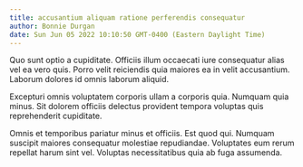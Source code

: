 ```yaml
---
title: accusantium aliquam ratione perferendis consequatur
author: Bonnie Durgan
date: Sun Jun 05 2022 10:10:50 GMT-0400 (Eastern Daylight Time)
---
```

Quo sunt optio a cupiditate. Officiis illum occaecati iure consequatur alias vel ea vero quis. Porro velit reiciendis quia maiores ea in velit accusantium. Laborum dolores id omnis laborum aliquid.

 Excepturi omnis voluptatem corporis ullam a corporis quia. Numquam quia minus. Sit dolorem officiis delectus provident tempora voluptas quis reprehenderit cupiditate.

 Omnis et temporibus pariatur minus et officiis. Est quod qui. Numquam suscipit maiores consequatur molestiae repudiandae. Voluptates eum rerum repellat harum sint vel. Voluptas necessitatibus quia ab fuga assumenda.